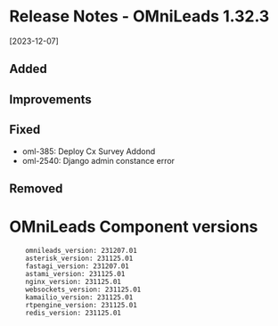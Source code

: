 # Release Notes - OMniLeads 1.32.3
[2023-12-07]

## Added


## Improvements


## Fixed

* oml-385: Deploy Cx Survey Addond
* oml-2540: Django admin constance error

## Removed


# OMniLeads Component versions

```
    omnileads_version: 231207.01
    asterisk_version: 231125.01
    fastagi_version: 231207.01
    astami_version: 231125.01
    nginx_version: 231125.01
    websockets_version: 231125.01
    kamailio_version: 231125.01
    rtpengine_version: 231125.01
    redis_version: 231125.01
```
